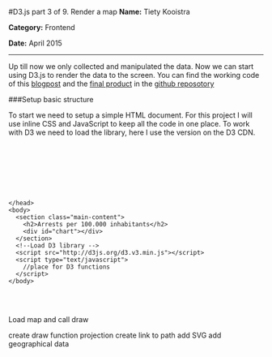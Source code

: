 #D3.js part 3 of 9. Render a map
**Name:** Tiety Kooistra

**Category:** Frontend

**Date:** April 2015

----------------------------------------------------------------------
Up till now we only collected and manipulated the data. Now we can start using D3.js to render the data to the screen. You can find the working code of this [blogpost](https://github.com/tietyk/D3/blob/master/Prototype/part3-9.html) and the [final product](https://github.com/tietyk/D3/blob/master/Prototype/part9-9.html) in the [github reposotory](https://github.com/tietyk/D3)

###Setup basic structure

To start we need to setup a simple HTML document. For this project I will use inline CSS and JavaScript to keep all the code in one place. To work with D3 we need to load the library, here I use the version on the D3 CDN.

<pre lang="html">
<!DOCTYPE html>
<html>
	<head>
	  <meta charset="utf-8">
	  <style>
	    .main-content{
	      width: 1000px;
	      margin: 0 auto;
	      text-align: center;
	      font-size: 12px;
	    }
	    .map {
	      display: inline-block;
	      margin: 0 auto;
	      overflow: hidden;
	    }
	  </style>
	</head>
	<body>
	  <section class="main-content">
	    <h2>Arrests per 100.000 inhabitants</h2>
	    <div id="chart"></div>
	  </section>
	  <!--Load D3 library -->
	  <script src="http://d3js.org/d3.v3.min.js"></script>
	  <script type="text/javascript">
	  	//place for D3 functions
	  </script>
	</body>
</html>
</pre>

Load map and call draw

create draw function
	projection
		create
		link to path
	add SVG
	add geographical data